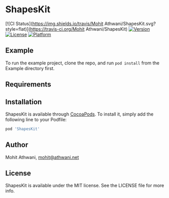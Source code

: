 # ShapesKit

[![CI Status](https://img.shields.io/travis/Mohit Athwani/ShapesKit.svg?style=flat)](https://travis-ci.org/Mohit Athwani/ShapesKit)
[![Version](https://img.shields.io/cocoapods/v/ShapesKit.svg?style=flat)](https://cocoapods.org/pods/ShapesKit)
[![License](https://img.shields.io/cocoapods/l/ShapesKit.svg?style=flat)](https://cocoapods.org/pods/ShapesKit)
[![Platform](https://img.shields.io/cocoapods/p/ShapesKit.svg?style=flat)](https://cocoapods.org/pods/ShapesKit)

## Example

To run the example project, clone the repo, and run `pod install` from the Example directory first.

## Requirements

## Installation

ShapesKit is available through [CocoaPods](https://cocoapods.org). To install
it, simply add the following line to your Podfile:

```ruby
pod 'ShapesKit'
```

## Author

Mohit Athwani, mohit@athwani.net

## License

ShapesKit is available under the MIT license. See the LICENSE file for more info.
